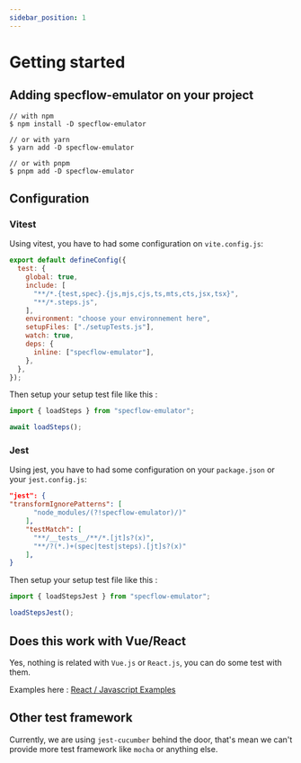 ```yaml
---
sidebar_position: 1
---
```


# Getting started


## Adding specflow-emulator on your project

```shell
// with npm
$ npm install -D specflow-emulator

// or with yarn
$ yarn add -D specflow-emulator

// or with pnpm
$ pnpm add -D specflow-emulator
```

## Configuration

### Vitest

Using vitest, you have to had some configuration on `vite.config.js`:

```javascript
export default defineConfig({
  test: {
    global: true,
    include: [
      "**/*.{test,spec}.{js,mjs,cjs,ts,mts,cts,jsx,tsx}",
      "**/*.steps.js",
    ],
    environment: "choose your environnement here",
    setupFiles: ["./setupTests.js"],
    watch: true,
    deps: {
      inline: ["specflow-emulator"],
    },
  },
});
```

Then setup your setup test file like this :

```javascript
import { loadSteps } from "specflow-emulator";

await loadSteps();
```

### Jest

Using jest, you have to had some configuration on your `package.json` or your `jest.config.js`:

```json
"jest": {
"transformIgnorePatterns": [
      "node_modules/(?!specflow-emulator)/)"
    ],
    "testMatch": [
      "**/__tests__/**/*.[jt]s?(x)",
      "**/?(*.)+(spec|test|steps).[jt]s?(x)"
    ],
}
```

Then setup your setup test file like this :

```javascript
import { loadStepsJest } from "specflow-emulator";

loadStepsJest();
```

## Does this work with Vue/React

Yes, nothing is related with `Vue.js` or `React.js`, you can do some test with them.

Examples here : [React / Javascript Examples](https://github.com/CroquetMickael/specflow-emulator/tree/main/examples)

## Other test framework

Currently, we are using `jest-cucumber` behind the door, that's mean we can't provide more test framework like `mocha` or anything else.
